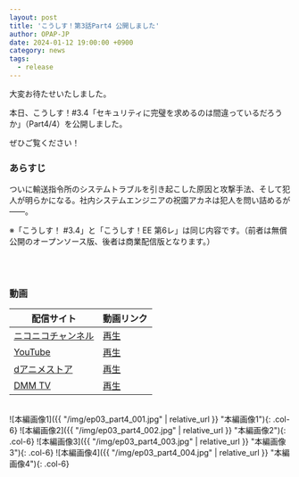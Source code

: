 ```yaml
---
layout: post
title: 'こうしす！第3話Part4 公開しました'
author: OPAP-JP
date: 2024-01-12 19:00:00 +0900
category: news
tags: 
  - release
---
```


大変お待たせいたしました。

本日、こうしす！#3.4「セキュリティに完璧を求めるのは間違っているだろうか」（Part4/4）を公開しました。

ぜひご覧ください！

### あらすじ

ついに輸送指令所のシステムトラブルを引き起こした原因と攻撃手法、そして犯人が明らかになる。社内システムエンジニアの祝園アカネは犯人を問い詰めるが――。

※「こうしす！ #3.4」と「こうしす！EE 第6レ」は同じ内容です。（前者は無償公開のオープンソース版、後者は商業配信版となります。）

<br />
<br />


### 動画

<div>
    <table class="table-common episode-link">
        <thead>
            <tr>
                <th>配信サイト</th>
                <th>動画リンク</th>
            </tr>
        </thead>
        <tbody>
            <tr>
                <td><a href="https://ch.nicovideo.jp/kosys">ニコニコチャンネル</a></td>
                <td>
                    <a href="https://www.nicovideo.jp/watch/so43256109" class="niconico"><i class="fa fa-play-circle"></i>再生</a>
                </td>
            </tr>
            <tr>
                <td><a href="https://youtube.com/c/OPAPJP">YouTube</a></td>
                <td>
                    <a href="https://www.youtube.com/watch?v=YHvzxVRL3E8" class="youtube"><i class="fab fa-youtube"></i> 再生</a>
                </td>
            </tr>
            <tr>
                <td><a href="https://animestore.docomo.ne.jp/animestore/ci_pc?workId=26260">dアニメストア</a></td>
                <td>
                    <a href="https://animestore.docomo.ne.jp/animestore/ci_pc?workId=26260" class="danimestore"><i class="fa fa-play-circle"></i> 再生</a>
                </td>
            </tr>
            <tr>
                <td><a href="https://tv.dmm.com/vod/detail/?season=i8np2bpp81m5gcfkqgc4uwpx0">DMM TV</a></td>
                <td>
                    <a href="https://tv.dmm.com/vod/detail/?season=i8np2bpp81m5gcfkqgc4uwpx0" class="dmmtv"><i class="fa fa-play-circle"></i> 再生</a>
                </td>
            </tr>
        </tbody>
    </table>
</div>
<br />

<div class="row" markdown="1">
 ![本編画像1]({{ "/img/ep03_part4_001.jpg" | relative_url }} "本編画像1"){: .col-6}
 ![本編画像2]({{ "/img/ep03_part4_002.jpg" | relative_url }} "本編画像2"){: .col-6}
 ![本編画像3]({{ "/img/ep03_part4_003.jpg" | relative_url }} "本編画像3"){: .col-6}
 ![本編画像4]({{ "/img/ep03_part4_004.jpg" | relative_url }} "本編画像4"){: .col-6}
</div>
